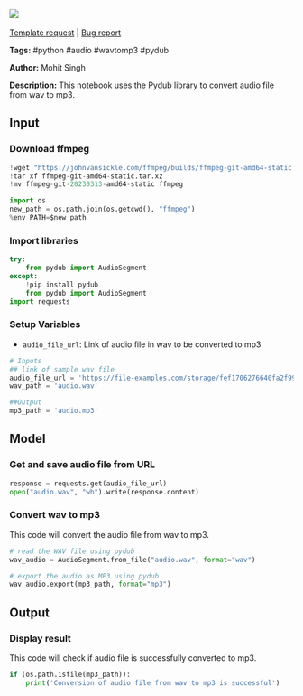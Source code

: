 <a href="https://app.naas.ai/user-redirect/naas/downloader?url=https://raw.githubusercontent.com/jupyter-naas/awesome-notebooks/master/Python/Python_Convert_audiofile_from_wav_to_mp3.ipynb" target="_parent"><img src="https://naasai-public.s3.eu-west-3.amazonaws.com/open_in_naas.svg"/></a><br><br><a href="https://github.com/jupyter-naas/awesome-notebooks/issues/new?assignees=&labels=&template=template-request.md&title=Tool+-+Action+of+the+notebook+">Template request</a> | <a href="https://github.com/jupyter-naas/awesome-notebooks/issues/new?assignees=&labels=bug&template=bug_report.md&title=Python+-+Convert+audiofile+from+wav+to+mp3:+Error+short+description">Bug report</a>

**Tags:** #python #audio #wavtomp3 #pydub

**Author:** Mohit Singh

**Description:** This notebook uses the Pydub library to convert audio file from wav to mp3.

## Input

### Download ffmpeg


```python
!wget "https://johnvansickle.com/ffmpeg/builds/ffmpeg-git-amd64-static.tar.xz"
!tar xf ffmpeg-git-amd64-static.tar.xz
!mv ffmpeg-git-20230313-amd64-static ffmpeg
```


```python
import os
new_path = os.path.join(os.getcwd(), "ffmpeg")
%env PATH=$new_path
```

### Import libraries


```python
try:
    from pydub import AudioSegment
except:
    !pip install pydub
    from pydub import AudioSegment
import requests
```

### Setup Variables
- `audio_file_url`: Link of audio file in wav to be converted to mp3


```python
# Inputs
## link of sample wav file
audio_file_url = 'https://file-examples.com/storage/fef1706276640fa2f99a5a4/2017/11/file_example_WAV_1MG.wav'
wav_path = 'audio.wav'

##Output
mp3_path = 'audio.mp3'
```

## Model

### Get and save audio file from URL


```python
response = requests.get(audio_file_url)
open("audio.wav", "wb").write(response.content)
```

### Convert wav to mp3
This code will convert the audio file from wav to mp3.


```python
# read the WAV file using pydub
wav_audio = AudioSegment.from_file("audio.wav", format="wav")

# export the audio as MP3 using pydub
wav_audio.export(mp3_path, format="mp3")
```

## Output

### Display result
This code will check if audio file is successfully converted to mp3.


```python
if (os.path.isfile(mp3_path)):
    print('Conversion of audio file from wav to mp3 is successful')
```
